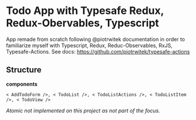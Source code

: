 # Todo App with Typesafe Redux, Redux-Obervables, Typescript

App remade from scratch following @piotrwitek documentation in order to familiarize myself with Typescript, Redux, Reduc-Observables, RxJS, Typesafe-Actions. See docs: https://github.com/piotrwitek/typesafe-actions 

## Structure

<b> components </b> 

`< AddTodoForm />, < TodoList />, < TodoListActions />, < TodoListItem />, < TodoView />`

<i> Atomic not implemented on this project as not part of the focus. </i>


